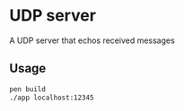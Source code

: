 # UDP server

A UDP server that echos received messages

## Usage

```sh
pen build
./app localhost:12345
```
